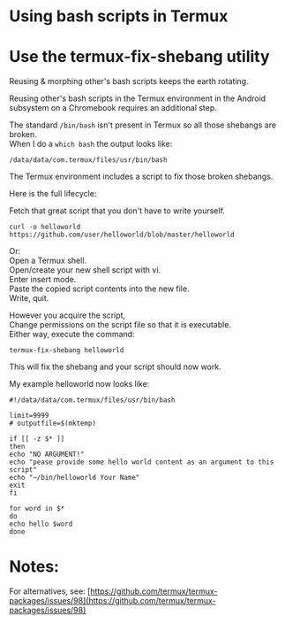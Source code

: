 Using bash scripts in Termux  
===============================  

# Use the termux-fix-shebang utility  

Reusing & morphing other's bash scripts keeps the earth rotating.  

Reusing other's bash scripts in the Termux environment in the Android subsystem on a Chromebook requires an additional step.  

The standard `/bin/bash` isn't present in Termux so all those shebangs are broken.  
When I do a `which bash` the output looks like:

`/data/data/com.termux/files/usr/bin/bash`

The Termux environment includes a script to fix those broken shebangs.  

Here is the full lifecycle:  

Fetch that great script that you don't have to write yourself.  

`curl -o helloworld https://github.com/user/helloworld/blob/master/helloworld`

Or:  
Open a Termux shell.  
Open/create your new shell script with vi.  
Enter insert mode.  
Paste the copied script contents into the new file.  
Write, quit.

However you acquire the script,  
Change permissions on the script file so that it is executable.  
Either way, execute the command:  

`termux-fix-shebang helloworld`  

This will fix the shebang and your script should now work.  

My example helloworld now looks like:  

```
#!/data/data/com.termux/files/usr/bin/bash

limit=9999
# outputfile=$(mktemp)

if [[ -z $* ]]
then
echo "NO ARGUMENT!"
echo "pease provide some hello world content as an argument to this script"
echo "~/bin/helloworld Your Name"
exit
fi

for word in $*
do
echo hello $word
done
```

# Notes:  
For alternatives, see: [https://github.com/termux/termux-packages/issues/98](https://github.com/termux/termux-packages/issues/98)
